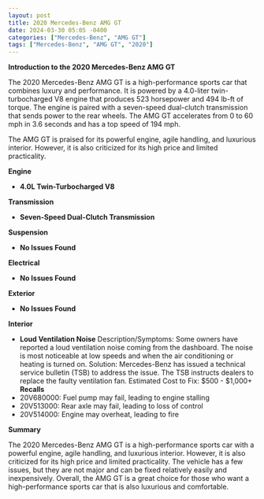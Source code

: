 ```yaml
---
layout: post
title: 2020 Mercedes-Benz AMG GT
date: 2024-03-30 05:05 -0400
categories: ["Mercedes-Benz", "AMG GT"]
tags: ["Mercedes-Benz", "AMG GT", "2020"]
---
```

**Introduction to the 2020 Mercedes-Benz AMG GT**

The 2020 Mercedes-Benz AMG GT is a high-performance sports car that combines luxury and performance. It is powered by a 4.0-liter twin-turbocharged V8 engine that produces 523 horsepower and 494 lb-ft of torque. The engine is paired with a seven-speed dual-clutch transmission that sends power to the rear wheels. The AMG GT accelerates from 0 to 60 mph in 3.6 seconds and has a top speed of 194 mph.

The AMG GT is praised for its powerful engine, agile handling, and luxurious interior. However, it is also criticized for its high price and limited practicality.

**Engine**

* **4.0L Twin-Turbocharged V8**

**Transmission**

* **Seven-Speed Dual-Clutch Transmission**

**Suspension**

* **No Issues Found**

**Electrical**

* **No Issues Found**

**Exterior**

* **No Issues Found**

**Interior**

* **Loud Ventilation Noise**
Description/Symptoms: Some owners have reported a loud ventilation noise coming from the dashboard. The noise is most noticeable at low speeds and when the air conditioning or heating is turned on.
Solution: Mercedes-Benz has issued a technical service bulletin (TSB) to address the issue. The TSB instructs dealers to replace the faulty ventilation fan.
Estimated Cost to Fix: $500 - $1,000+
**Recalls**
* 20V680000: Fuel pump may fail, leading to engine stalling
* 20V513000: Rear axle may fail, leading to loss of control
* 20V514000: Engine may overheat, leading to fire

**Summary**

The 2020 Mercedes-Benz AMG GT is a high-performance sports car with a powerful engine, agile handling, and luxurious interior. However, it is also criticized for its high price and limited practicality. The vehicle has a few issues, but they are not major and can be fixed relatively easily and inexpensively. Overall, the AMG GT is a great choice for those who want a high-performance sports car that is also luxurious and comfortable.

